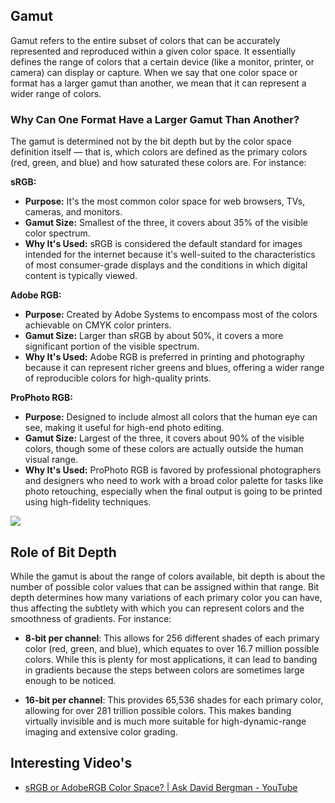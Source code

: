 ## Gamut 

Gamut refers to the entire subset of colors that can be accurately represented and reproduced within a given color space. It essentially defines the range of colors that a certain device (like a monitor, printer, or camera) can display or capture. When we say that one color space or format has a larger gamut than another, we mean that it can represent a wider range of colors.

### Why Can One Format Have a Larger Gamut Than Another?

The gamut is determined not by the bit depth but by the color space definition itself — that is, which colors are defined as the primary colors (red, green, and blue) and how saturated these colors are. For instance:

**sRGB:**

- **Purpose:** It's the most common color space for web browsers, TVs, cameras, and monitors.
- **Gamut Size:** Smallest of the three, it covers about 35% of the visible color spectrum.
- **Why It's Used:** sRGB is considered the default standard for images intended for the internet because it's well-suited to the characteristics of most consumer-grade displays and the conditions in which digital content is typically viewed.

**Adobe RGB:**

- **Purpose:** Created by Adobe Systems to encompass most of the colors achievable on CMYK color printers.
- **Gamut Size:** Larger than sRGB by about 50%, it covers a more significant portion of the visible spectrum.
- **Why It's Used:** Adobe RGB is preferred in printing and photography because it can represent richer greens and blues, offering a wider range of reproducible colors for high-quality prints.

**ProPhoto RGB:**

- **Purpose:** Designed to include almost all colors that the human eye can see, making it useful for high-end photo editing.
- **Gamut Size:** Largest of the three, it covers about 90% of the visible colors, though some of these colors are actually outside the human visual range.
- **Why It's Used:** ProPhoto RGB is favored by professional photographers and designers who need to work with a broad color palette for tasks like photo retouching, especially when the final output is going to be printed using high-fidelity techniques.

![](All%20Color%20Spaces.png)

## Role of Bit Depth

While the gamut is about the range of colors available, bit depth is about the number of possible color values that can be assigned within that range. Bit depth determines how many variations of each primary color you can have, thus affecting the subtlety with which you can represent colors and the smoothness of gradients. For instance:

- **8-bit per channel**: This allows for 256 different shades of each primary color (red, green, and blue), which equates to over 16.7 million possible colors. While this is plenty for most applications, it can lead to banding in gradients because the steps between colors are sometimes large enough to be noticed.

- **16-bit per channel**: This provides 65,536 shades for each primary color, allowing for over 281 trillion possible colors. This makes banding virtually invisible and is much more suitable for high-dynamic-range imaging and extensive color grading.

## Interesting Video's

- [sRGB or AdobeRGB Color Space? | Ask David Bergman - YouTube](https://www.youtube.com/watch?v=B2ZJx5eDUoc&ab_channel=Adorama)

